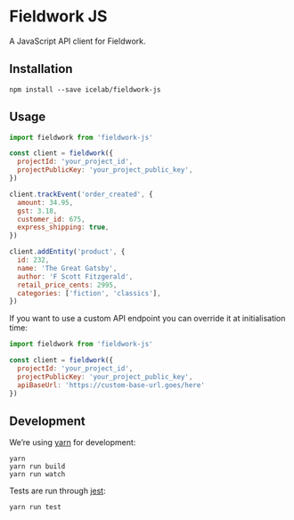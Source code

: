 # Fieldwork JS

A JavaScript API client for Fieldwork.

## Installation

```
npm install --save icelab/fieldwork-js
```

## Usage

```js
import fieldwork from 'fieldwork-js'

const client = fieldwork({
  projectId: 'your_project_id',
  projectPublicKey: 'your_project_public_key',
})

client.trackEvent('order_created', {
  amount: 34.95,
  gst: 3.18,
  customer_id: 675,
  express_shipping: true,
})

client.addEntity('product', {
  id: 232,
  name: 'The Great Gatsby',
  author: 'F Scott Fitzgerald',
  retail_price_cents: 2995,
  categories: ['fiction', 'classics'],
})
```

If you want to use a custom API endpoint you can override it at initialisation
time:

```js
import fieldwork from 'fieldwork-js'

const client = fieldwork({
  projectId: 'your_project_id',
  projectPublicKey: 'your_project_public_key',
  apiBaseUrl: 'https://custom-base-url.goes/here'
})
```

## Development

We’re using [yarn](https://yarnpkg.com/) for development:

```
yarn
yarn run build
yarn run watch
```

Tests are run through [jest](https://facebook.github.io/jest/):

```
yarn run test
```
